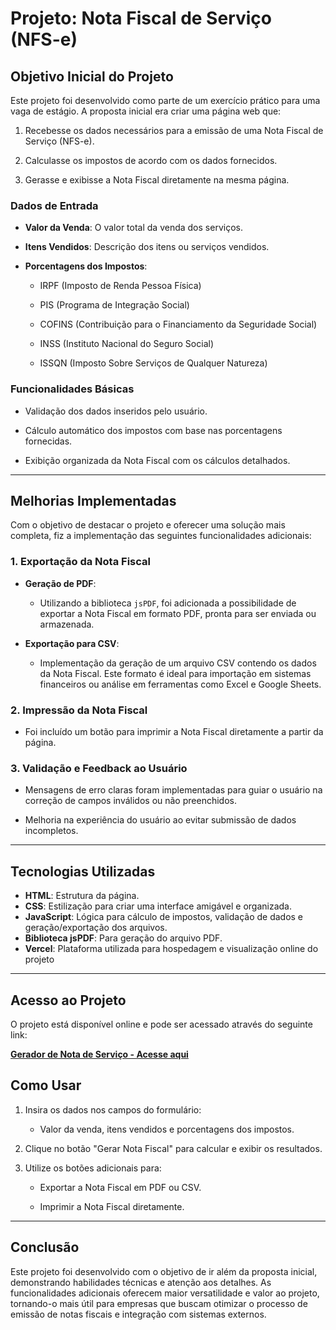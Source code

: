 # Projeto: Nota Fiscal de Serviço (NFS-e)

## Objetivo Inicial do Projeto

Este projeto foi desenvolvido como parte de um exercício prático para uma vaga de estágio. A proposta inicial era criar uma página web que:

1.  Recebesse os dados necessários para a emissão de uma Nota Fiscal de Serviço (NFS-e).
    
2.  Calculasse os impostos de acordo com os dados fornecidos.
    
3.  Gerasse e exibisse a Nota Fiscal diretamente na mesma página.
    

### Dados de Entrada

-   **Valor da Venda**: O valor total da venda dos serviços.
    
-   **Itens Vendidos**: Descrição dos itens ou serviços vendidos.
    
-   **Porcentagens dos Impostos**:
    
    -   IRPF (Imposto de Renda Pessoa Física)
        
    -   PIS (Programa de Integração Social)
        
    -   COFINS (Contribuição para o Financiamento da Seguridade Social)
        
    -   INSS (Instituto Nacional do Seguro Social)
        
    -   ISSQN (Imposto Sobre Serviços de Qualquer Natureza)
        

### Funcionalidades Básicas

-   Validação dos dados inseridos pelo usuário.
    
-   Cálculo automático dos impostos com base nas porcentagens fornecidas.
    
-   Exibição organizada da Nota Fiscal com os cálculos detalhados.    

----------

## Melhorias Implementadas

Com o objetivo de destacar o projeto e oferecer uma solução mais completa, fiz a implementação das seguintes funcionalidades adicionais:

### 1. **Exportação da Nota Fiscal**

-   **Geração de PDF**:
    
    -   Utilizando a biblioteca `jsPDF`, foi adicionada a possibilidade de exportar a Nota Fiscal em formato PDF, pronta para ser enviada ou armazenada.
        
-   **Exportação para CSV**:
    
    -   Implementação da geração de um arquivo CSV contendo os dados da Nota Fiscal. Este formato é ideal para importação em sistemas financeiros ou análise em ferramentas como Excel e Google Sheets.    

        
### 2. **Impressão da Nota Fiscal**

-   Foi incluído um botão para imprimir a Nota Fiscal diretamente a partir da página.
    

### 3. **Validação e Feedback ao Usuário**

-   Mensagens de erro claras foram implementadas para guiar o usuário na correção de campos inválidos ou não preenchidos.
    
-   Melhoria na experiência do usuário ao evitar submissão de dados incompletos.   

----------

## Tecnologias Utilizadas

-   **HTML**: Estrutura da página.
-   **CSS**: Estilização para criar uma interface amigável e organizada.    
-   **JavaScript**: Lógica para cálculo de impostos, validação de dados e geração/exportação dos arquivos.    
-   **Biblioteca jsPDF**: Para geração do arquivo PDF. 
-   **Vercel**: Plataforma utilizada para hospedagem e visualização online do projeto   

----------

## Acesso ao Projeto

O projeto está disponível online e pode ser acessado através do seguinte link:

[**Gerador de Nota de Serviço - Acesse aqui**](https://desafio-tecnico-st.vercel.app/)


## Como Usar

1.  Insira os dados nos campos do formulário:
    
    -   Valor da venda, itens vendidos e porcentagens dos impostos.
        
2.  Clique no botão "Gerar Nota Fiscal" para calcular e exibir os resultados.
    
3.  Utilize os botões adicionais para:
    
    -   Exportar a Nota Fiscal em PDF ou CSV.
        
    -   Imprimir a Nota Fiscal diretamente.      


----------

## Conclusão

Este projeto foi desenvolvido com o objetivo de ir além da proposta inicial, demonstrando habilidades técnicas e atenção aos detalhes. As funcionalidades adicionais oferecem maior versatilidade e valor ao projeto, tornando-o mais útil para empresas que buscam otimizar o processo de emissão de notas fiscais e integração com sistemas externos.
